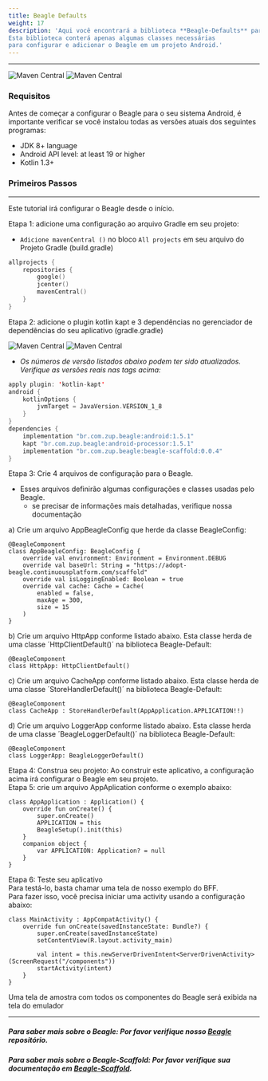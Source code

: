 ```yaml
---
title: Beagle Defaults
weight: 17
description: 'Aqui você encontrará a biblioteca **Beagle-Defaults** para ajudá-lo a iniciar um projeto usando o Beagle no Android.
Esta biblioteca conterá apenas algumas classes necessárias
para configurar e adicionar o Beagle em um projeto Android.'
---
```


---

![Maven Central](https://img.shields.io/maven-central/v/br.com.zup.beagle/beagle-defaults?color=green&label=Beagle-Defaults)
![Maven Central](https://img.shields.io/maven-central/v/br.com.zup.beagle/android?label=Beagle)

### Requisitos
Antes de começar a configurar o Beagle para o seu sistema Android, é importante verificar se você instalou todas as versões atuais dos seguintes programas: ‌

* JDK 8+ language
* Android API level: at least 19 or higher
* Kotlin 1.3+

### Primeiros Passos
<hr>

Este tutorial irá configurar o Beagle desde o início.

Etapa 1: adicione uma configuração ao arquivo Gradle em seu projeto:
- `Adicione mavenCentral ()` no bloco `All projects` em seu arquivo do Projeto Gradle (build.gradle) <br>

```kotlin
allprojects {
    repositories {
        google()
        jcenter()
        mavenCentral()
    }
}
```
Etapa 2: adicione o plugin kotlin kapt e 3 dependências no gerenciador de dependências do seu aplicativo (gradle.gradle) <br>

 ![**Maven Central**](https://img.shields.io/maven-central/v/br.com.zup.beagle/beagle-scaffold?label=beagle-scaffod)
 ![**Maven Central**](https://img.shields.io/maven-central/v/br.com.zup.beagle/android?label=Beagle)                                                                   

* _Os números de versão listados abaixo podem ter sido atualizados. Verifique as versões reais nas tags acima:_
```kotlin
apply plugin: 'kotlin-kapt'
android {
    kotlinOptions {
        jvmTarget = JavaVersion.VERSION_1_8
    }
}
dependencies {
    implementation "br.com.zup.beagle:android:1.5.1"
    kapt "br.com.zup.beagle:android-processor:1.5.1"
    implementation "br.com.zup.beagle:beagle-scaffold:0.0.4"
}
```

Etapa 3: Crie 4 arquivos de configuração para o Beagle.
* Esses arquivos definirão algumas configurações e classes usadas pelo Beagle. <br>
    * se precisar de informações mais detalhadas, verifique nossa documentação

a) Crie um arquivo AppBeagleConfig que herde da classe BeagleConfig:
```
@BeagleComponent
class AppBeagleConfig: BeagleConfig {
    override val environment: Environment = Environment.DEBUG
    override val baseUrl: String = "https://adopt-beagle.continuousplatform.com/scaffold"
    override val isLoggingEnabled: Boolean = true
    override val cache: Cache = Cache(
        enabled = false,
        maxAge = 300,
        size = 15
    )
}
```
b) Crie um arquivo HttpApp conforme listado abaixo. Esta classe herda de uma classe ´HttpClientDefault()´ na biblioteca Beagle-Default:
```
@BeagleComponent
class HttpApp: HttpClientDefault()
```


c) Crie um arquivo CacheApp conforme listado abaixo. Esta classe herda de uma classe ´StoreHandlerDefault()´ na biblioteca Beagle-Default:
```
@BeagleComponent
class CacheApp : StoreHandlerDefault(AppApplication.APPLICATION!!)
```

d) Crie um arquivo LoggerApp conforme listado abaixo. Esta classe herda de uma classe ´BeagleLoggerDefault()´ na biblioteca Beagle-Default:
```
@BeagleComponent
class LoggerApp: BeagleLoggerDefault()
```

Etapa 4: Construa seu projeto: Ao construir este aplicativo, a configuração acima irá configurar o Beagle em seu projeto. <br>
Etapa 5: crie um arquivo AppAplication conforme o exemplo abaixo:
```
class AppApplication : Application() {
    override fun onCreate() {
        super.onCreate()
        APPLICATION = this
        BeagleSetup().init(this)
    }
    companion object {
        var APPLICATION: Application? = null
    }
}
```
Etapa 6: Teste seu aplicativo<br>
Para testá-lo, basta chamar uma tela de nosso exemplo do BFF. <br>
Para fazer isso, você precisa iniciar uma activity usando a configuração abaixo:
```
class MainActivity : AppCompatActivity() {
    override fun onCreate(savedInstanceState: Bundle?) {
        super.onCreate(savedInstanceState)
        setContentView(R.layout.activity_main)
       
        val intent = this.newServerDrivenIntent<ServerDrivenActivity>(ScreenRequest("/components"))
        startActivity(intent)
    }
}
```
Uma tela de amostra com todos os componentes do Beagle será exibida na tela do emulador

<hr>

##### Para saber mais sobre o Beagle: Por favor verifique nosso [Beagle](https://github.com/ZupIT/beagle) repositório.
##### Para saber mais sobre o  Beagle-Scaffold: Por favor verifique sua documentação em [Beagle-Scaffold](/pt/get-started/using-beagle-helpers/android/beagle-scaffold).